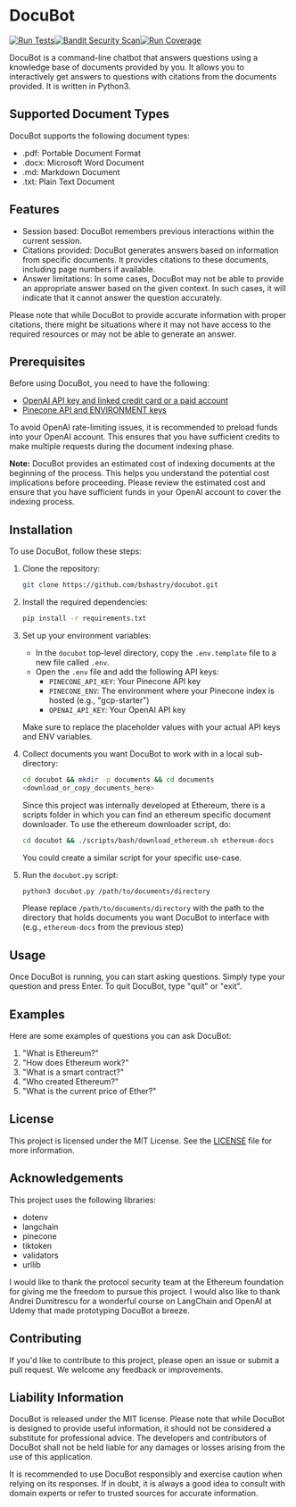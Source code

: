 # DocuBot

[![Run Tests](https://github.com/bshastry/docubot/actions/workflows/tests.yml/badge.svg?branch=main)](https://github.com/bshastry/docubot/actions/workflows/tests.yml)[![Bandit Security Scan](https://github.com/bshastry/docubot/actions/workflows/bandit.yaml/badge.svg?branch=main)](https://github.com/bshastry/docubot/actions/workflows/bandit.yaml)[![Run Coverage](https://github.com/bshastry/docubot/actions/workflows/coverage.yml/badge.svg?branch=main)](https://github.com/bshastry/docubot/actions/workflows/coverage.yml)

DocuBot is a command-line chatbot that answers questions using a knowledge base of documents provided by you.
It allows you to interactively get answers to questions with citations from the documents provided.
It is written in Python3.

## Supported Document Types

DocuBot supports the following document types:

- .pdf: Portable Document Format
- .docx: Microsoft Word Document
- .md: Markdown Document
- .txt: Plain Text Document

## Features

- Session based: DocuBot remembers previous interactions within the current session.
- Citations provided: DocuBot generates answers based on information from specific documents. It provides citations to these documents, including page numbers if available.
- Answer limitations: In some cases, DocuBot may not be able to provide an appropriate answer based on the given context. In such cases, it will indicate that it cannot answer the question accurately.

Please note that while DocuBot to provide accurate information with proper citations, there might be situations where it may not have access to the required resources or may not be able to generate an answer.

## Prerequisites

Before using DocuBot, you need to have the following:

- [OpenAI API key and linked credit card or a paid account](https://platform.openai.com/signup)
- [Pinecone API and ENVIRONMENT keys](https://www.pinecone.io/)

To avoid OpenAI rate-limiting issues, it is recommended to preload funds into your OpenAI account. This ensures that you have sufficient credits to make multiple requests during the document indexing phase.

**Note:** DocuBot provides an estimated cost of indexing documents at the beginning of the process. This helps you understand the potential cost implications before proceeding. Please review the estimated cost and ensure that you have sufficient funds in your OpenAI account to cover the indexing process.


## Installation

To use DocuBot, follow these steps:

1. Clone the repository:

   ```bash
   git clone https://github.com/bshastry/docubot.git
   ```

2. Install the required dependencies:

   ```bash
   pip install -r requirements.txt
   ```

3. Set up your environment variables:

   - In the `docubot` top-level directory, copy the `.env.template` file to a new file called `.env`.
   - Open the `.env` file and add the following API keys:
     - `PINECONE_API_KEY`: Your Pinecone API key
     - `PINECONE_ENV`: The environment where your Pinecone index is hosted (e.g., "gcp-starter")
     - `OPENAI_API_KEY`: Your OpenAI API key

   Make sure to replace the placeholder values with your actual API keys and ENV variables.


4. Collect documents you want DocuBot to work with in a local sub-directory:

   ```bash
   cd docubot && mkdir -p documents && cd documents
   <download_or_copy_documents_here>
   ```

   Since this project was internally developed at Ethereum, there is a scripts folder in which you can find an ethereum specific document downloader. To use the ethereum downloader script, do:

   ```bash
   cd docubot && ./scripts/bash/download_ethereum.sh ethereum-docs
   ```

   You could create a similar script for your specific use-case.

5. Run the `docubot.py` script:

   ```bash
   python3 docubot.py /path/to/documents/directory
   ```

   Please replace `/path/to/documents/directory` with the path to the directory that holds documents you want DocuBot to interface with (e.g., `ethereum-docs` from the previous step)

## Usage

Once DocuBot is running, you can start asking questions. Simply type your question and press Enter. To quit DocuBot, type "quit" or "exit".

## Examples

Here are some examples of questions you can ask DocuBot:

1. "What is Ethereum?"
2. "How does Ethereum work?"
3. "What is a smart contract?"
4. "Who created Ethereum?"
5. "What is the current price of Ether?"

## License

This project is licensed under the MIT License. See the [LICENSE](LICENSE) file for more information.

## Acknowledgements

This project uses the following libraries:

- dotenv
- langchain
- pinecone
- tiktoken
- validators
- urllib

I would like to thank the protocol security team at the Ethereum foundation for giving me the freedom to pursue this project.
I would also like to thank Andrei Dumitrescu for a wonderful course on LangChain and OpenAI at Udemy that made prototyping DocuBot a breeze.

## Contributing

If you'd like to contribute to this project, please open an issue or submit a pull request. We welcome any feedback or improvements.

## Liability Information

DocuBot is released under the MIT license. Please note that while DocuBot is designed to provide useful information, it should not be considered a substitute for professional advice. The developers and contributors of DocuBot shall not be held liable for any damages or losses arising from the use of this application.

It is recommended to use DocuBot responsibly and exercise caution when relying on its responses. If in doubt, it is always a good idea to consult with domain experts or refer to trusted sources for accurate information.
